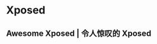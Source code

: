 # Xposed

<!--@include: ./summary.md -->

## Awesome Xposed | 令人惊叹的 Xposed

<!--@include: ./awesome.md -->
